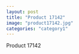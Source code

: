 ```yaml
---
layout: post
title: "Product 17142"
image: "product17142.jpg"
categories: "category1"
---
```

Product 17142
